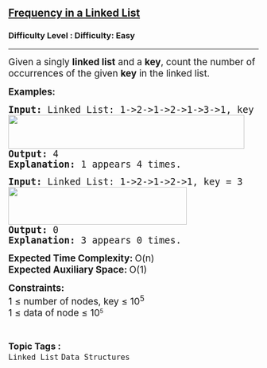 <h2><a href="https://www.geeksforgeeks.org/problems/occurence-of-an-integer-in-a-linked-list/1?page=1&category=Linked%20List&status=unsolved&sortBy=accuracy">Frequency in a Linked List</a></h2><h3>Difficulty Level : Difficulty: Easy</h3><hr><div class="problems_problem_content__Xm_eO"><p><span style="font-size: 14pt;">Given a singly <strong>linked list</strong> and a <strong>key</strong>, count the number of occurrences of the given <strong>key</strong> in the linked list.</span></p>
<p><span style="font-size: 14pt;"><strong>Examples:</strong></span></p>
<pre><span style="font-size: 14pt;"><strong>Input: </strong>Linked List: 1-&gt;2-&gt;1-&gt;2-&gt;1-&gt;3-&gt;1, key = 1<br><img src="https://media.geeksforgeeks.org/img-practice/prod/addEditProblem/700019/Web/Other/blobid2_1721116358.png" width="475" height="68"><br></span><span style="font-size: 14pt;"><strong>Output: </strong>4
<strong>Explanation: </strong>1 appears 4 times.&nbsp;</span></pre>
<pre><span style="font-size: 14pt;"><strong>Input: </strong>Linked List: 1-&gt;2-&gt;1-&gt;2-&gt;1, key = 3<br><img src="https://media.geeksforgeeks.org/img-practice/prod/addEditProblem/700019/Web/Other/blobid1_1721116168.png" width="359" height="76"><br><strong>Output: </strong>0
<strong>Explanation: </strong>3 appears 0 times.</span></pre>
<p><span style="font-size: 14pt;"><strong>Expected Time Complexity: </strong>O(n)<br><strong>Expected Auxiliary Space: </strong>O(1)</span></p>
<p><span style="font-size: 14pt;"><strong>Constraints:</strong><br>1 ≤ number of nodes, key ≤ 10<sup>5<br></sup></span><span style="font-size: 14pt; font-family: -apple-system, BlinkMacSystemFont, 'Segoe UI', Roboto, Oxygen, Ubuntu, Cantarell, 'Open Sans', 'Helvetica Neue', sans-serif;">1 ≤ data of node ≤ 10</span><sup style="font-family: -apple-system, BlinkMacSystemFont, 'Segoe UI', Roboto, Oxygen, Ubuntu, Cantarell, 'Open Sans', 'Helvetica Neue', sans-serif;">5</sup></p></div><br><p><span style=font-size:18px><strong>Topic Tags : </strong><br><code>Linked List</code>&nbsp;<code>Data Structures</code>&nbsp;
